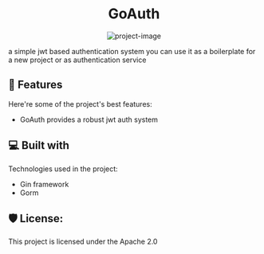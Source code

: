 <h1 align="center" id="title">GoAuth</h1>

<p align="center"><img src="https://socialify.git.ci/Maro1O9/goAuth/image?forks=1&amp;language=1&amp;name=1&amp;owner=1&amp;stargazers=1&amp;theme=Dark" alt="project-image"></p>

<p id="description">a simple jwt based authentication system you can use it as a boilerplate for a new project or as authentication service</p>

  
  
<h2>🧐 Features</h2>

Here're some of the project's best features:

*   GoAuth provides a robust jwt auth system

  
  
<h2>💻 Built with</h2>

Technologies used in the project:

*   Gin framework
*   Gorm

<h2>🛡️ License:</h2>

This project is licensed under the Apache 2.0
